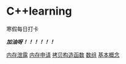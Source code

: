 # C++learning
寒假每日打卡

***加油呀！！！！！！***

[内存泄露](https://github.com/logic-life/C-learning/tree/main/memory/memory_leak/README.md)
[内存申请](https://github.com/logic-life/C-learning/tree/main/memory/dynamic_memory/README.md)
[拷贝构造函数](https://github.com/logic-life/C-learning/tree/main/class/%E6%8B%B7%E8%B4%9D%E6%9E%84%E9%80%A0%E5%87%BD%E6%95%B0/README.md)
[数组](https://github.com/logic-life/C-learning/tree/main/array/README.md)
[基本概念](https://github.com/logic-life/C-learning/tree/main/%E5%9F%BA%E6%9C%AC%E6%A6%82%E5%BF%B5/README.md)


